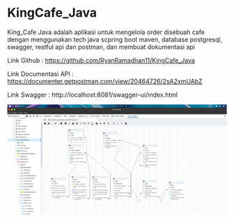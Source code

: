 # KingCafe_Java

King_Cafe Java adalah aplikasi untuk mengelola order disebuah cafe dengan menggunakan tech java scpring boot maven, database postgresql, swagger, restful api dan postman, dan membuat dokumentasi api 

Link Github : https://github.com/RyanRamadhan11/KingCafe_Java

Link Documentasi API : https://documenter.getpostman.com/view/20464726/2sA2xmUAbZ

Link Swagger : http://localhost:8081/swagger-ui/index.html

![Alt Text](ERD_KingCafe_Java.png)
